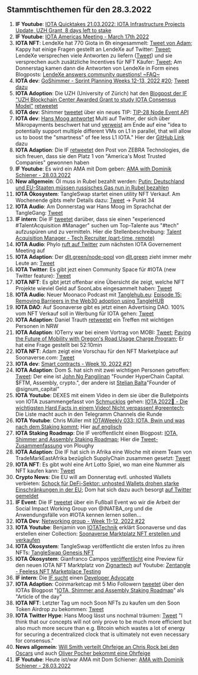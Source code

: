 ## Stammtischthemen für den 28.3.2022

1. **IF Youtube**: [IOTA Quicktakes 21.03.2022: IOTA Infrastructure Projects Update, UZH Grant, 8 days left to stake](https://www.youtube.com/watch?v=Y64nKbU0z98)
2. **IF Youtube**: [IOTA Americas Meeting - March 17th 2022](https://www.youtube.com/watch?v=K_xvUN3FWMM&t=13s)
3. **IOTA NFT**: LendeXe hat 770 Giota in 6h eingesammelt: [Tweet von Adam](https://twitter.com/adam_unchained/status/1505979095372292097?s=20&t=epZoVb8ikfnl1SdDA-NOvQ); Kappy hat einige Fragen gestellt an LendeXe auf Twitter: [Tweet](https://twitter.com/Rob_Daykin/status/1505906528255107072?s=20&t=epZoVb8ikfnl1SdDA-NOvQ); LendeXe versprechen viele Antworten zu liefern ([Tweet](https://twitter.com/LendeXeFinance/status/1506705132951638018?s=20&t=WUKzZ-mTdHLUr2aP0A2lAA)) und sie versprechen auch zusätzliche Incentives für NFT Käufer: [Tweet](https://twitter.com/LendeXeFinance/status/1506637302180814849?s=20&t=WUKzZ-mTdHLUr2aP0A2lAA); Am Donnerstag kamen dann die Antworten von LendeXe in Form eines Blogposts: [LendeXe answers community questions! ~FAQ~](https://medium.com/@LendeXeFinance/a59119104d2f)
4. **IOTA dev**: [GoShimmer - Sprint Planning Weeks 12-13, 2022 #20](https://github.com/iotaledger/research-updates/discussions/20); [Tweet dazu](https://twitter.com/iota/status/1506566719640379397?s=20&t=23pNXUoAAQ1VxsoSIYahSw)
5. **IOTA Adoption**: Die UZH (University of Zürich) hat den [Blogpost der IF "UZH Blockchain Center Awarded Grant to study IOTA Consensus Model"](https://blog.iota.org/uzh-blockchain-center-awarded-grant-to-study-iota-consensus/) [retweetet](https://twitter.com/uzh_blockchain/status/1506603853101383688?s=20&t=v-6SFZo14SY6HuBMMmo2_w)
6. **IOTA dev**: Shimmer [tweetet](https://twitter.com/shimmernet/status/1506299930729717762?s=20&t=v-6SFZo14SY6HuBMMmo2_w) über ein neues TIP: [TIP-28 Node Event API](https://github.com/iotaledger/tips/pull/66)
7. **IOTA dev**: [Hans Moog antwortet](https://twitter.com/hus_qy/status/1506587877442007041?s=20&t=v-6SFZo14SY6HuBMMmo2_w) Multi auf Twitter, der sich über Mikropayments beschwert hat und [verweist](https://twitter.com/hus_qy/status/1506590639726764033?s=20&t=v-6SFZo14SY6HuBMMmo2_w) am Ende auf eine "idea to potentially support multiple different VMs on L1 in parallel, that will allow us to boost the "smartness" of fee less L1 IOTA." Hier der [GitHub Link](https://github.com/iotaledger/goshimmer/blob/feat/utxovm/packages/refactored/utxo/vm.go) dazu
8. **IOTA Adaption**: Die IF [retweetet](https://twitter.com/iota/status/1506287255392030734?s=20&t=v-6SFZo14SY6HuBMMmo2_w) den Post von ZEBRA Technologies, die sich freuen, dass sie den Platz 1 von "America's Most Trusted Companies" gewonnen haben
9. **IF Youtube**: Es wird ein AMA mit Dom geben: [AMA with Dominik Schiener - 28.03.2022](https://www.youtube.com/watch?v=yuiCrwDFV7Q)
10. **New allgemein**: Öl muss in Rubel bezahlt werden: [Putin: Deutschland und EU-Staaten müssen russisches Gas nun in Rubel bezahlen](https://www.finanzen.net/nachricht/rohstoffe/kein-dollar-oder-euro-mehr-putin-deutschland-und-eu-staaten-muessen-russisches-gas-nun-in-rubel-bezahlen-11168681)
11. **IOTA Ökosystem**: TangleSwap startet einen utility NFT Verkauf. Am Wochenende gibts mehr Details dazu: [Tweet](https://twitter.com/TangleSwapE/status/1506664371254185988?s=20&t=WUKzZ-mTdHLUr2aP0A2lAA)  -> Punkt 34
12. **IOTA Audio**: Am Donnerstag war Hans Moog im Sprachchat der TangleGang: [Tweet](https://twitter.com/GangTangleTalk/status/1506619642311286787?s=20&t=WUKzZ-mTdHLUr2aP0A2lAA)
13. **IF intern**: Die IF [tweetet](https://twitter.com/iota/status/1506692603391131654?s=20&t=WUKzZ-mTdHLUr2aP0A2lAA) darüber, dass sie einen "experienced #TalentAcquisition #Manager" suchen um Top-Talente aus "#tech" aufzuspüren und zu vermitteln. Hier die Stellenbeschreibung: [Talent Acquisition Manager - Tech Recruiter (part-time, remote)](https://iota.bamboohr.com/jobs/view.php?id=199&source=aWQ9NA%3D%3D)
14. **IOTA Audio**: Phylo [ruft auf Twitter](https://twitter.com/PhyloIota/status/1506621404116287488?s=20&t=WUKzZ-mTdHLUr2aP0A2lAA) zum nächsten IOTA Governement Meeting auf
15. **IOTA Adaption**: Der [dlt.green/node-pool](https://dlt.green/node-pool) von [dlt.green](https://twitter.com/dlt_green) zieht immer mehr Leute an: [Tweet](https://twitter.com/dlt_green/status/1506732771330469899?s=20&t=WUKzZ-mTdHLUr2aP0A2lAA)
16. **IOTA Twitter**: Es gibt jezt einen Community Space für #IOTA (new Twitter feature): [Tweet](https://twitter.com/accretionist/status/1506792664598986752?s=20&t=YUH4bZBdGary5cTAQo-tMg)
17. **IOTA NFT**: Es gibt jetzt offenbar eine Übersicht die zeigt, welche NFT Projekte wieviel Geld auf SoonLabs eingesammelt haben: [Tweet](https://twitter.com/zizouIOTA/status/1506975838226550784?s=20&t=YUH4bZBdGary5cTAQo-tMg)
18. **IOTA Audio**: Neuer Moonaco Podcast mit [Tanglehub.eu](https://tanglehub.eu/): [Episode 15: Removing Barrieers in the Web30 adoption using TangleHUB](https://open.spotify.com/episode/3ZJkHVCs7P201BIABa2Y6l?si=30b7c76dc34f49f6)
19. **IOTA DAO**: Auf Soonaverse gibt es jetzt einen Advertising DAO. 100% vom NFT Verkauf soll in Werbung für IOTA gehen: [Tweet](https://twitter.com/IotaDao/status/1507025088801091588?s=20&t=WJMhELgyQy-iBjoTHWoWog)
20. **IOTA Adaption**: Daniel Trauth [retweetet](https://twitter.com/DanielTrauth/status/1507078440918437904?s=20&t=WJMhELgyQy-iBjoTHWoWog) ein Treffen mit wichtigen Personen in NRW
21. **IOTA Adaption**: IOTerry war bei einem Vortrag von MOBI: [Tweet](https://twitter.com/io_terry/status/1507116572573323265?s=20&t=WJMhELgyQy-iBjoTHWoWog); [Paving the Future of Mobility with Oregon's Road Usage Charge Program](https://www.youtube.com/watch?v=UfutrxGfFro); Er hat eine Frage gestellt bei 52:10min
22. **IOTA NFT**: Adam zeigt eine Vorschau für den NFT Marketplace auf Soonaverse.com: [Tweet](https://twitter.com/adam_unchained/status/1507248564711268355?s=20&t=WJMhELgyQy-iBjoTHWoWog)
23. **IOTA dev**: [Smart contracts - Week 10, 2022 #21](https://github.com/iotaledger/engineering-updates/discussions/21)
24. **IOTA Adaption**: Dom S. hat sich mit zwei wichtigen Personen getroffen: [Tweet](https://twitter.com/stelyb/status/1507269054628831237?s=20&t=yoy6LiklJB2bPsNepTMlcw): Der eine ist [John Ng Pangilinan](https://twitter.com/john_ng_p) "Founder HyperChain Capital. $FTM, Assembly, crypto.", der andere ist [Stelian Balta](https://twitter.com/stelyb)"Founder of @signum_capital"
25. **IOTA Youtube**: DEXES mit einem Video in dem sie über die Bulletpoints von IOTA zusammengefasst von [Schmucklos](https://twitter.com/Schmucklos_) gehen: [IOTA 2022👀 - Die wichtigsten Hard Facts in einem Video! Nicht verpassen! #greentech](https://www.youtube.com/watch?v=cGX-fjCiHoU); Die Liste macht auch in den Telegramm Channels die Runde
26. **IOTA Youtube**: Chris Müller mit [IOTAWeekly 033: IOTA, Bwin und was nach dem Staking kommt](https://www.youtube.com/watch?app=desktop&v=LUCbZFdst9E); Hier [auf englisch](https://www.youtube.com/watch?v=SgKHxk1h1fA&feature=youtu.be)
27. **IOTA Staking Roadmap**: Die IF veröffentlicht einen Blogpost: [IOTA, Shimmer and Assembly Staking Roadmap](https://blog.iota.org/iota-shimmer-and-assembly-staking-roadmap/); Hier die [Tweet-Zusammenfassung](https://twitter.com/Ploughy2/status/1507387815063351297?s=20&t=13kbgU_fTy19KBWCMvwC-A) von Ploughy
28. **IOTA Adaption**: Die IF hat sich in Afrika eine Woche mit einem Team von TradeMarkEastAfrika bezüglich SupplyChain zusammen gesetzt: [Tweet](https://twitter.com/iota/status/1507332027560955908?s=20&t=13kbgU_fTy19KBWCMvwC-A)
29. **IOTA NFT**: Es gibt wohl eine Art Lotto Spiel, wo man eine Nummer als NFT kaufen kann: [Tweet](https://twitter.com/iBuyTheNumbers/status/1507173095072706565?s=20&t=13kbgU_fTy19KBWCMvwC-A)
30. **Crypto News**: Die EU will am Donnerstag evtl. unhosted Wallets verbieten: [Schock für DeFi-Sektor: unhosted Wallets drohen starke Einschränkungen in der EU](https://www.btc-echo.de/news/schock-defi-sektor-unhosted-wallets-drohen-einschraenkungen-137792/); Dom hat sich dazu auch besorgt [auf Twitter gemeldet](https://twitter.com/DomSchiener/status/1507770669647417348?s=20&t=X7K1saCdiyrQZzKoB-w8CQ)
31. **IF Event**: Die IF [tweetet](https://twitter.com/iota/status/1507643609230761984?s=20&t=X7K1saCdiyrQZzKoB-w8CQ) über ein Fußball Event wo wir die Arbeit der Social Impact Working Group von @INATBA_org und die Anwendungsfälle von #IOTA kennen lernen sollen...
32. **IOTA Dev**: [Networking group - Week 11-12, 2022 #22](https://github.com/iotaledger/research-updates/discussions/22)
33. **IOTA Youtube**: Benjamin von [IOTATechnik](https://twitter.com/IotaTechnik) erklärt Soonaverse und das erstellen einer Collection: [Soonaverse Marktplatz NFT erstellen und verkaufen](https://www.youtube.com/watch?v=Y0eCH2dHy0w)
34. **IOTA Ökosystem**: TangleSwap veröffentlicht die ersten Infos zu ihren NFTs: [TangleSwap Genesis NFT](https://tangleswap.medium.com/tangleswap-genesis-nft-3b016624d0c9)
35. **IOTA Ökosystem**: Gianfranco Campos [veröffentlicht](https://twitter.com/hassping/status/1508291685691789312?s=20&t=XgDdUnYw7iOg277xkWRX5g) eine Preview für den neuen IOTA NFT Marktplatz von [Zignartech](https://twitter.com/zignartech) auf Youtube: [Zentangle - Feeless NFT Marketplace Testing](https://www.youtube.com/watch?v=zFKR-SGGhek)
36. **IF intern**: Die [IF sucht](https://twitter.com/iota/status/1507402331972849671?s=20&t=sAY60cLXzFOplhGgzED2fw) einen [Developer Advocate](https://iota.bamboohr.com/jobs/view.php?id=195)
37. **IOTA Adaption**: Coinmarketcap mit 5 Mio Followern [tweetet](https://twitter.com/CoinMarketCap/status/1508268157185642496?s=20&t=sAY60cLXzFOplhGgzED2fw) über den IOTAs Blogpost "[IOTA, Shimmer and Assembly Staking Roadmap](https://coinmarketcap.com/alexandria/signals/25268)" als "Article of the day"
38. **IOTA NFT**: Letzter Tag um noch Soon NFTs zu kaufen um den Soon Token Airdrop zu bekommen: [Tweet](https://twitter.com/soon_labs/status/1508308699827253252?s=20&t=XgDdUnYw7iOg277xkWRX5g)
39. **IOTA Twitter Hype**: Hans Moog lässt uns nochmal träumen: [Tweet](https://twitter.com/hus_qy/status/1508171754107289607?s=20&t=XgDdUnYw7iOg277xkWRX5g) "I think that our concepts will not only prove to be much more efficient but also much more secure than e.g. Bitcoin which wastes a lot of energy for securing a decentralized clock that is ultimately not even necessary for consensus."
40. **News allgemein**: [Will Smith verteilt Ohrfeige an Chris Rock bei den Oscars](https://www.youtube.com/watch?v=qaN0whso7bc) und auch [Oliver Pocher bekommt eine Ohrfeige](https://www.youtube.com/watch?v=wURd4Fy7Ufo)
41. **IF Youtube**: Heute ist/war AMA mit Dom Schiener: [AMA with Dominik Schiener - 28.03.2022](https://www.youtube.com/watch?v=yuiCrwDFV7Q)

